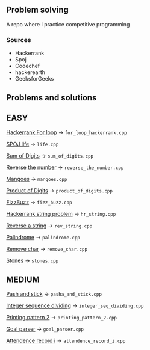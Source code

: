 ## Problem solving

A repo where I practice competitive programming

### Sources

* Hackerrank
* Spoj
* Codechef
* hackerearth
* GeeksforGeeks

## Problems and solutions

## EASY

[Hackerrank For loop](https://www.hackerrank.com/challenges/c-tutorial-for-loop/problem) -> `for_loop_hackerrank.cpp`

[SPOJ life](https://www.spoj.com/problems/TEST/) -> `life.cpp`

[Sum of Digits](https://www.codechef.com/problems/FLOW006) -> `sum_of_digits.cpp`

[Reverse the number](https://www.codechef.com/LRNDSA01/problems/FLOW007) -> `reverse_the_number.cpp`

[Mangoes](https://www.hackerearth.com/problem/algorithm/mangoes/) -> `mangoes.cpp`

[Product of Digits](https://www.hackerearth.com/practice/basic-programming/input-output/basics-of-input-output/practice-problems/algorithm/find-product/) -> `product_of_digits.cpp`

[FizzBuzz](https://www.hackerrank.com/challenges/fizzbuzz/problem) -> `fizz_buzz.cpp`

[Hackerrank string problem](https://www.hackerrank.com/challenges/c-tutorial-strings/problem) -> `hr_string.cpp`

[Reverse a string](https://practice.geeksforgeeks.org/problems/reverse-a-string/1) -> `rev_string.cpp`

[Palindrome](https://www.hackerearth.com/practice/basic-programming/input-output/basics-of-input-output/practice-problems/algorithm/palindrome-check-2/) -> `palindrome.cpp`

[Remove char](https://practice.geeksforgeeks.org/problems/remove-character3815/1) -> `remove_char.cpp`

[Stones](https://www.codechef.com/status/STONEShttps://www.codechef.com/status/STONES) -> `stones.cpp`

## MEDIUM

[Pash and stick](https://codeforces.com/problemset/problem/610/A) -> `pasha_and_stick.cpp`

[Integer sequence dividing](https://codeforces.com/problemset/problem/1102/A) -> `integer_seq_dividing.cpp`

[Printing pattern 2](https://www.hackerrank.com/challenges/printing-pattern-2/problem) -> `printing_pattern_2.cpp`

[Goal parser](https://leetcode.com/problems/goal-parser-interpretation/) -> `goal_parser.cpp`

[Attendence record i](https://leetcode.com/problems/student-attendance-record-i/) -> `attendence_record_i.cpp`
